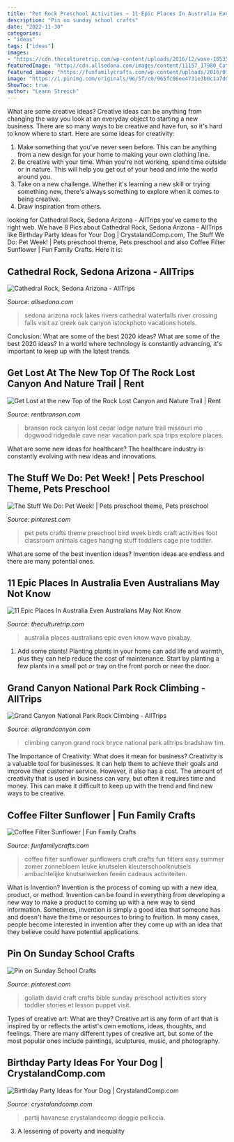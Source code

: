 ```yaml
---
title: "Pet Rock Preschool Activities ~ 11 Epic Places In Australia Even Australians May Not Know"
description: "Pin on sunday school crafts"
date: "2022-11-30"
categories:
- "ideas"
tags: ["ideas"]
images:
- "https://cdn.theculturetrip.com/wp-content/uploads/2016/12/wave-165350_960_720.jpg"
featuredImage: "http://cdn.allsedona.com/images/content/11157_17980_Cathedral_Rock_Red_Rock_Crossing_lg.jpg"
featured_image: "https://funfamilycrafts.com/wp-content/uploads/2016/07/Coffee-Filter-Sunglower-595x1024.jpg"
image: "https://i.pinimg.com/originals/96/5f/c0/965fc06ee4731e3b0c1a7d0f681988d8.jpg"
ShowToc: true
author: "Leann Streich"
---
```



What are some creative ideas?
Creative ideas can be anything from changing the way you look at an everyday object to starting a new business. There are so many ways to be creative and have fun, so it's hard to know where to start. Here are some ideas for creativity: 
1. Make something that you've never seen before. This can be anything from a new design for your home to making your own clothing line. 
2. Be creative with your time. When you're not working, spend time outside or in nature. This will help you get out of your head and into the world around you. 
3. Take on a new challenge. Whether it's learning a new skill or trying something new, there's always something to explore when it comes to being creative. 
4. Draw inspiration from others.

	

		
looking for Cathedral Rock, Sedona Arizona - AllTrips you've came to the right web. We have 8 Pics about Cathedral Rock, Sedona Arizona - AllTrips like Birthday Party Ideas for Your Dog | CrystalandComp.com, The Stuff We Do: Pet Week! | Pets preschool theme, Pets preschool and also Coffee Filter Sunflower | Fun Family Crafts. Here it is:
		
    
## Cathedral Rock, Sedona Arizona - AllTrips

<img loading=lazy src="http://cdn.allsedona.com/images/content/11157_17980_Cathedral_Rock_Red_Rock_Crossing_lg.jpg" onerror="this.onerror=null;this.src='https://tse2.mm.bing.net/th?id=OIP.Cvml--Vc9xUdr2ItAMvPYQHaEc&amp;pid=15.1';" alt="Cathedral Rock, Sedona Arizona - AllTrips">

_Source: allsedona.com_

>sedona arizona rock lakes rivers cathedral waterfalls river crossing falls visit az creek oak canyon istockphoto vacations hotels. 

	

Conclusion: What are some of the best 2020 ideas?
What are some of the best 2020 ideas? In a world where technology is constantly advancing, it's important to keep up with the latest trends.

    
## Get Lost At The New Top Of The Rock Lost Canyon And Nature Trail | Rent

<img loading=lazy src="https://www.rentbranson.com/wp-content/uploads/2017/04/Top-of-the-Rock-1024x679.png" onerror="this.onerror=null;this.src='https://tse2.mm.bing.net/th?id=OIP._opJsoiV6hGogZXLl4LIPgHaE6&amp;pid=15.1';" alt="Get Lost at the new Top of the Rock Lost Canyon and Nature Trail | Rent">

_Source: rentbranson.com_

>branson rock canyon lost cedar lodge nature trail missouri mo dogwood ridgedale cave near vacation park spa trips explore places. 

	

What are some new ideas for healthcare?
The healthcare industry is constantly evolving with new ideas and innovations.

    
## The Stuff We Do: Pet Week! | Pets Preschool Theme, Pets Preschool

<img loading=lazy src="https://i.pinimg.com/originals/96/5f/c0/965fc06ee4731e3b0c1a7d0f681988d8.jpg" onerror="this.onerror=null;this.src='https://tse2.mm.bing.net/th?id=OIP.7In7diEvhPOPhUro43Jn_QHaJ4&amp;pid=15.1';" alt="The Stuff We Do: Pet Week! | Pets preschool theme, Pets preschool">

_Source: pinterest.com_

>pet pets crafts theme preschool bird week birds craft activities foot classroom animals cages hanging stuff toddlers cage pre toddler. 

	

What are some of the best invention ideas?
Invention ideas are endless and there are many potential ones.

    
## 11 Epic Places In Australia Even Australians May Not Know

<img loading=lazy src="https://cdn.theculturetrip.com/wp-content/uploads/2016/12/wave-165350_960_720.jpg" onerror="this.onerror=null;this.src='https://tse4.mm.bing.net/th?id=OIP.G14g89XiYO4KWSW1AVXZWwHaE7&amp;pid=15.1';" alt="11 Epic Places In Australia Even Australians May Not Know">

_Source: theculturetrip.com_

>australia places australians epic even know wave pixabay. 

	

1. Add some plants! Planting plants in your home can add life and warmth, plus they can help reduce the cost of maintenance. Start by planting a few plants in a small pot or tray on the front porch or near the door.

    
## Grand Canyon National Park Rock Climbing - AllTrips

<img loading=lazy src="https://cdn.allgrandcanyon.com/images/content/11398_10639_Grand_Canyon_Rock_Climbing_lg.jpg" onerror="this.onerror=null;this.src='https://tse1.mm.bing.net/th?id=OIP.P2x_3yZTAo3SZC8ez450aQHaEc&amp;pid=15.1';" alt="Grand Canyon National Park Rock Climbing - AllTrips">

_Source: allgrandcanyon.com_

>climbing canyon grand rock bryce national park alltrips bradshaw tim. 

	

The Importance of Creativity: What does it mean for business?
Creativity is a valuable tool for businesses. It can help them to achieve their goals and improve their customer service. However, it also has a cost. The amount of creativity that is used in business can vary, but often it requires time and money. This can make it difficult to keep up with the trend and find new ways to be creative.

    
## Coffee Filter Sunflower | Fun Family Crafts

<img loading=lazy src="https://funfamilycrafts.com/wp-content/uploads/2016/07/Coffee-Filter-Sunglower-595x1024.jpg" onerror="this.onerror=null;this.src='https://tse1.mm.bing.net/th?id=OIP.yh80_bmMZxGjFHjwD7Fj2wHaMv&amp;pid=15.1';" alt="Coffee Filter Sunflower | Fun Family Crafts">

_Source: funfamilycrafts.com_

>coffee filter sunflower sunflowers craft crafts fun filters easy summer zomer zonnebloem leuke knutselen kleuterschoolknutsels ambachtelijke knutselwerken feeën cadeaus activiteiten. 

	

What is Invention?
Invention is the process of coming up with a new idea, product, or method. Invention can be found in everything from developing a new way to make a product to coming up with a new way to send information. Sometimes, invention is simply a good idea that someone has and doesn't have the time or resources to bring to fruition. In many cases, people become interested in invention after they come up with an idea that they believe could have potential applications.

    
## Pin On Sunday School Crafts

<img loading=lazy src="https://i.pinimg.com/736x/5f/f9/db/5ff9db8fc45f0bbf11e46c5f63ae72ab.jpg" onerror="this.onerror=null;this.src='https://tse1.mm.bing.net/th?id=OIP.51aSO0Hx3tbTNcWZ-OZkvAHaJ3&amp;pid=15.1';" alt="Pin on Sunday School Crafts">

_Source: pinterest.com_

>goliath david craft crafts bible sunday preschool activities story toddler stories et lesson puppet visit. 

	

Types of creative art: What are they?
Creative art is any form of art that is inspired by or reflects the artist's own emotions, ideas, thoughts, and feelings. There are many different types of creative art, but some of the most popular ones include paintings, sculptures, music, and photography.

    
## Birthday Party Ideas For Your Dog | CrystalandComp.com

<img loading=lazy src="https://crystalandcomp.com/wp-content/uploads/2015/07/Dollarphotoclub_75605711.jpg" onerror="this.onerror=null;this.src='https://tse2.mm.bing.net/th?id=OIP.mzuoV7jf5FipWfJG33URbQHaLH&amp;pid=15.1';" alt="Birthday Party Ideas for Your Dog | CrystalandComp.com">

_Source: crystalandcomp.com_

>partij havanese crystalandcomp doggie pelliccia. 

	

3. A lessening of poverty and inequality 

